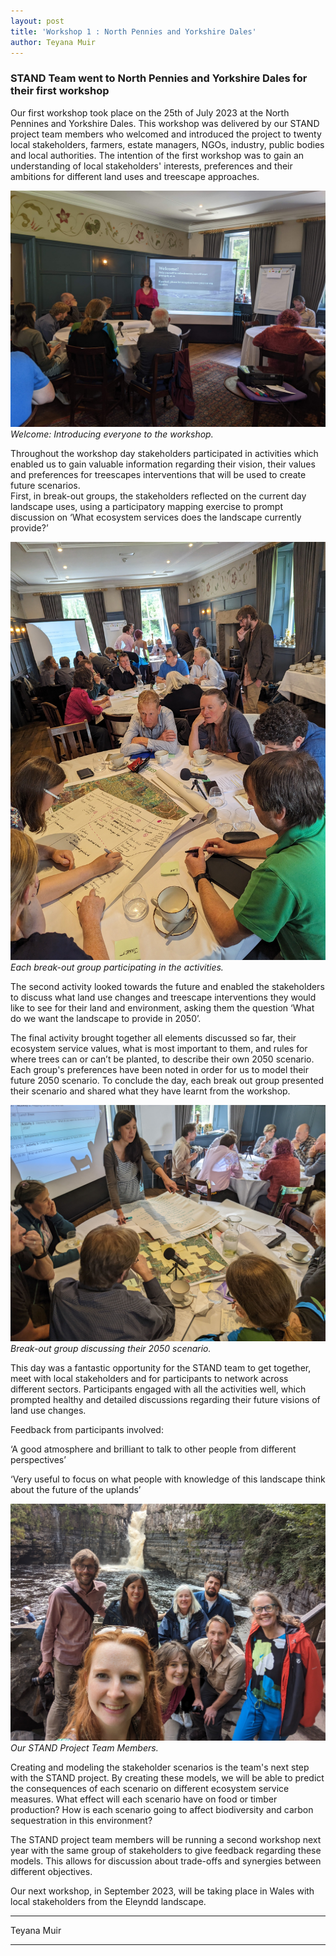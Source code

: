 ```yaml
---
layout: post
title: 'Workshop 1 : North Pennies and Yorkshire Dales'
author: Teyana Muir
---
```

### STAND Team went to North Pennies and Yorkshire Dales for their first workshop

Our first workshop took place on the 25th of July 2023 at the North Pennines and Yorkshire Dales. This workshop was delivered by our STAND project team members who welcomed and introduced the project to twenty local stakeholders, farmers, estate managers, NGOs, industry, public bodies and local authorities. The intention of the first workshop was to gain an understanding of local stakeholders' interests, preferences and their ambitions for different land uses and treescape approaches.

<img src="/assets/img/WelcomeWorkshop1.jpg"> 
<i>Welcome: Introducing everyone to the workshop.</i>


Throughout the workshop day stakeholders participated in activities which enabled us to gain valuable information regarding their vision, their values and preferences for treescapes interventions that will be used to create future scenarios.  
First, in break-out groups, the stakeholders reflected on the current day landscape uses, using a participatory mapping exercise to prompt discussion on ‘What ecosystem services does the landscape currently provide?’

<img src="/assets/img/WorkShop1Breakoutgroups.jpg"> 
<i>Each break-out group participating in the activities.</i>

 
The second activity looked towards the future and enabled the stakeholders to discuss what land use changes and treescape interventions they would like to see for their land and environment, asking them the question ‘What do we want the landscape to provide in 2050’.  
 
The final activity brought together all elements discussed so far, their ecosystem service values, what is most important to them, and rules for where trees can or can’t be planted, to describe their own 2050 scenario. Each group's preferences have been noted in order for us to model their future 2050 scenario. To conclude the day, each break out group presented their scenario and shared what they have learnt from the workshop.  

<img src="/assets/img/WorkShop1ActivityDiscussion.jpg"> 
<i>Break-out group discussing their 2050 scenario.</i>


This day was a fantastic opportunity for the STAND team to get together, meet with local stakeholders and for participants to network across different sectors. Participants engaged with all the activities well, which prompted healthy and detailed discussions regarding their future visions of land use changes. 

Feedback from participants involved:

‘A good atmosphere and brilliant to talk to other people from different perspectives’

‘Very useful to focus on what people with knowledge of this landscape think about the future of the uplands’

<img src="/assets/img/TheTeamWorkShop1.jpg"> 
<i>Our STAND Project Team Members.</i>


Creating and modeling the stakeholder scenarios is the team's next step with the STAND project. By creating these models, we will be able to predict the consequences of each scenario on different ecosystem service measures. What effect will each scenario have on food or timber production? How is each scenario going to affect biodiversity and carbon sequestration in this environment? 
 
The STAND project team members will be running a second workshop next year with the same group of stakeholders to give feedback regarding these models. This allows for discussion about trade-offs and synergies between different objectives. 

Our next workshop, in September 2023, will be taking place in Wales with local stakeholders from the Eleyndd landscape. 
***
Teyana Muir

***
